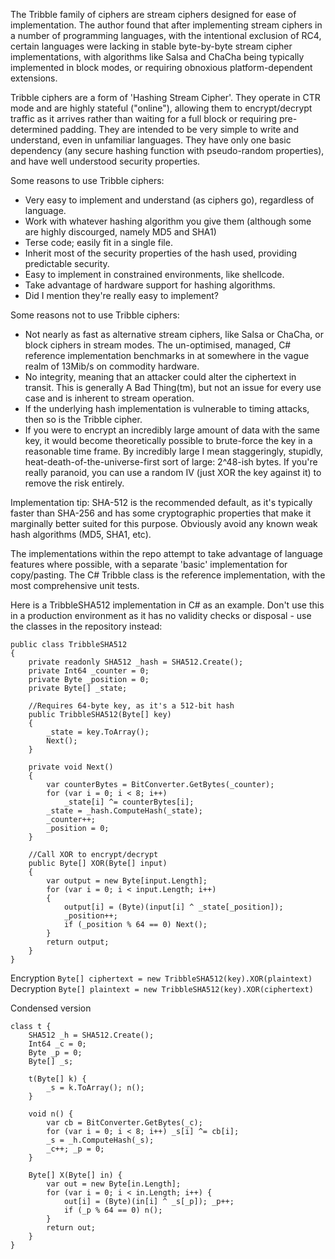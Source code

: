 The Tribble family of ciphers are stream ciphers designed for ease of implementation. The author found that after implementing stream ciphers in a number of programming languages, with the intentional exclusion of RC4, certain languages were lacking in stable byte-by-byte stream cipher implementations, with algorithms like Salsa and ChaCha being typically implemented in block modes, or requiring obnoxious platform-dependent extensions.

Tribble ciphers are a form of 'Hashing Stream Cipher'. They operate in CTR mode and are highly stateful ("online"), allowing them to encrypt/decrypt traffic as it arrives rather than waiting for a full block or requiring pre-determined padding. They are intended to be very simple to write and understand, even in unfamiliar languages. They have only one basic dependency (any secure hashing function with pseudo-random properties), and have well understood security properties.

Some reasons to use Tribble ciphers:

* Very easy to implement and understand (as ciphers go), regardless of language.
* Work with whatever hashing algorithm you give them (although some are highly discourged, namely MD5 and SHA1)
* Terse code; easily fit in a single file.
* Inherit most of the security properties of the hash used, providing predictable security.
* Easy to implement in constrained environments, like shellcode.
* Take advantage of hardware support for hashing algorithms.
* Did I mention they're really easy to implement?

Some reasons not to use Tribble ciphers:

* Not nearly as fast as alternative stream ciphers, like Salsa or ChaCha, or block ciphers in stream modes. The un-optimised, managed, C# reference implementation benchmarks in at somewhere in the vague realm of 13Mib/s on commodity hardware.
* No integrity, meaning that an attacker could alter the ciphertext in transit. This is generally A Bad Thing(tm), but not an issue for every use case and is inherent to stream operation.
* If the underlying hash implementation is vulnerable to timing attacks, then so is the Tribble cipher.
* If you were to encrypt an incredibly large amount of data with the same key, it would become theoretically possible to brute-force the key in a reasonable time frame. By incredibly large I mean staggeringly, stupidly, heat-death-of-the-universe-first sort of large: 2^48-ish bytes. If you're really paranoid, you can use a random IV (just XOR the key against it) to remove the risk entirely.

Implementation tip: SHA-512 is the recommended default, as it's typically faster than SHA-256 and has some cryptographic properties that make it marginally better suited for this purpose. Obviously avoid any known weak hash algorithms (MD5, SHA1, etc).

The implementations within the repo attempt to take advantage of language features where possible, with a separate 'basic' implementation for copy/pasting. The C# Tribble class is the reference implementation, with the most comprehensive unit tests.

Here is a TribbleSHA512 implementation in C# as an example. Don't use this in a production environment as it has no validity checks or disposal - use the classes in the repository instead:

```
public class TribbleSHA512
{
	private readonly SHA512 _hash = SHA512.Create();
	private Int64 _counter = 0;
	private Byte _position = 0;
	private Byte[] _state;

	//Requires 64-byte key, as it's a 512-bit hash
	public TribbleSHA512(Byte[] key)
	{
		_state = key.ToArray();
		Next();
	}

	private void Next()
	{
		var counterBytes = BitConverter.GetBytes(_counter);
		for (var i = 0; i < 8; i++)
			_state[i] ^= counterBytes[i];
		_state = _hash.ComputeHash(_state);
		_counter++;
		_position = 0;
	}

	//Call XOR to encrypt/decrypt
	public Byte[] XOR(Byte[] input)
	{
		var output = new Byte[input.Length];
		for (var i = 0; i < input.Length; i++)
		{
			output[i] = (Byte)(input[i] ^ _state[_position]);
			_position++;
			if (_position % 64 == 0) Next();
		}
		return output;
	}
}
```

Encryption
```Byte[] ciphertext = new TribbleSHA512(key).XOR(plaintext)```
Decryption
```Byte[] plaintext = new TribbleSHA512(key).XOR(ciphertext)```

Condensed version
```
class t {
	SHA512 _h = SHA512.Create();
	Int64 _c = 0;
	Byte _p = 0;
	Byte[] _s;

	t(Byte[] k) {
		_s = k.ToArray(); n();
	}

	void n() {
		var cb = BitConverter.GetBytes(_c);
		for (var i = 0; i < 8; i++) _s[i] ^= cb[i];
		_s = _h.ComputeHash(_s);
		_c++; _p = 0;
	}

	Byte[] X(Byte[] in) {
		var out = new Byte[in.Length];
		for (var i = 0; i < in.Length; i++) {
			out[i] = (Byte)(in[i] ^ _s[_p]); _p++;
			if (_p % 64 == 0) n();
		}
		return out;
	}
}
```
